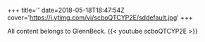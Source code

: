 +++
title=''
date=2018-05-18T18:47:54Z
cover='https://i.ytimg.com/vi/scboQTCYP2E/sddefault.jpg'
+++

All content belongs to GlennBeck.
{{< youtube scboQTCYP2E >}}
